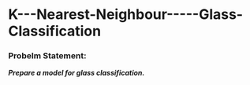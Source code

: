 # K---Nearest-Neighbour-----Glass-Classification

### Probelm Statement:
***Prepare a model for glass classification.***


